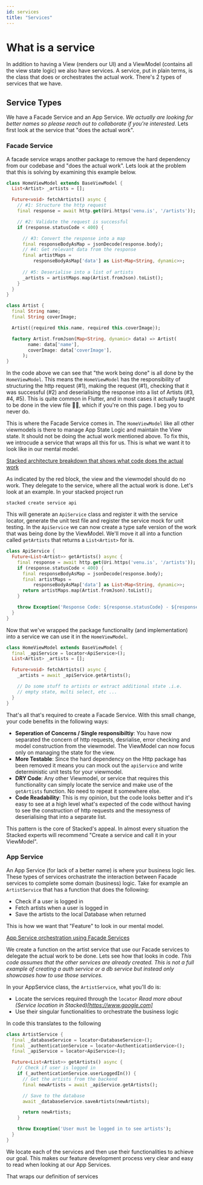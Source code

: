 ```yaml
---
id: services
title: "Services"
---
```


# What is a service

In addition to having a View (renders our UI) and a ViewModel (contains all the view state logic) we also have services. A service, put in plain terms, is the class that does or orchestrates the actual work. There's 2 types of services that we have. 

## Service Types

We have a Facade Service and an App Service. _We actually are looking for better names so please reach out to collaborate if you're interested_. Lets first look at the service that "does the actual work". 

### Facade Service

A facade service wraps another package to remove the hard dependency from our codebase and "does the actual work". Lets look at the problem that this is solving by examining this example below.

```dart
class HomeViewModel extends BaseViewModel {
  List<Artist> _artists = [];

  Future<void> fetchArtists() async {
    // #1: Structure the http request
    final response = await http.get(Uri.https('venu.is', '/artists'));

    // #2: Validate the request is successful
    if (response.statusCode < 400) {

      // #3: Convert the response into a map
      final responseBodyAsMap = jsonDecode(response.body);
      // #4: Get relevant data from the response
      final artistMaps =
          responseBodyAsMap['data'] as List<Map<String, dynamic>>;
        
      // #5: Deserialise into a list of artists    
      _artists = artistMaps.map(Artist.fromJson).toList();
    }
  }
}

class Artist {
  final String name;
  final String coverImage;

  Artist({required this.name, required this.coverImage});

  factory Artist.fromJson(Map<String, dynamic> data) => Artist(
        name: data['name'],
        coverImage: data['coverImage'],
      );
}
```

In the code above we can see that "the work being done" is all done by the `HomeViewModel`. This means the `HomeViewModel` has the responsibility of structuring the http request (#1), making the request (#1), checking that it was successful (#2) and deserialising the response into a list of Artists (#3, #4, #5). This is quite common in Flutter, and in most cases it actually taught to be done in the view file 🤯🤯, which if you're on this page. I beg you to never do.


This is where the Facade Service comes in. The `HomeViewModel` like all other viewmodels is there to manage App State Logic and maintain the View state. It should not be doing the actual work mentioned above. To fix this, we introcude a service that wraps all this for us. This is what we want it to look like in our mental model.

[Stacked architecture breakdown that shows what code does the actual work](../../static/img/tutorial/services-who-does-the-work.png)

As indicated by the red block, the view and the viewmodel should do no work. They delegate to the service, where all the actual work is done. Let's look at an example. In your stacked project run

```shell
stacked create service api
```

This will generate an `ApiService` class and register it with the service locator, generate the unit test file and register the service mock for unit testing. In the `ApiService` we can now create a type safe version of the work that was being done by the ViewModel. We'll move it all into a function called `getArtists` that returns a `List<Artist>` for is.

```dart
class ApiService {
  Future<List<Artist>> getArtists() async {
    final response = await http.get(Uri.https('venu.is', '/artists'));
    if (response.statusCode < 400) {
      final responseBodyAsMap = jsonDecode(response.body);
      final artistMaps =
          responseBodyAsMap['data'] as List<Map<String, dynamic>>;
      return artistMaps.map(Artist.fromJson).toList();
    }

    throw Exception('Response Code: ${response.statusCode} - ${response.body}');
  }
}
```

Now that we've wrapped the package functionality (and implementation) into a service we can use it in the `HomeViewModel`. 

```dart
class HomeViewModel extends BaseViewModel {
  final _apiService = locator<ApiService>();
  List<Artist> _artists = [];

  Future<void> fetchArtists() async {
    _artists = await _apiService.getArtists();

    // Do some stuff to artists or extract additional state .i.e.
    // empty state, multi select, etc ...
  }
}
```

That's all that's required to create a Facade Service. With this small change, your code benefits in the following ways: 
- **Seperation of Concerns / Single responsibiltiy**: You have now separated the concern of http requests, desrialise, error checking and model construction from the viewmodel. The ViewModel can now focus only on managing the state for the view.
- **More Testable**: Since the hard dependency on the Http package has been removed it means you can mock out the `apiService` and write deterministic unit tests for your viewmodel. 
- **DRY Code**: Any other Viewmodel, or service that requires this functionality can simply locate the service and make use of the `getArtists` function. No need to repeat it somewhere else.
- **Code Readability**: This is my opinion, but the code looks better and it's easy to see at a high level what's expected of the code without having to see the construction of http requests and the messyness of deserialising that into a separate list. 

This pattern is the core of Stacked's appeal. In almost every situation the Stacked experts will recommend "Create a service and call it in your ViewModel". 

### App Service

An App Service (for lack of a better name) is where your business logic lies. These types of services orchastrate the interaction between Facade services to complete some domain (business) logic. Take for example an `ArtistService` that has a function that does the following: 

- Check if a user is logged in
- Fetch artists when a user is logged in
- Save the artists to the local Database when returned

This is how we want that "Feature" to look in our mental model.

[App Service orchestration using Facade Services](../../static/img/tutorial/services-app-service-orchestration.png)

We create a function on the artist service that use our Facade services to delegate the actual work to be done. Lets see how that looks in code. _This code assumes that the other services are already created. This is not a full example of creating a auth service or a db service but instead only showcases how to use those services._

In your AppService class, the `ArtistService`, what you'll do is:

- Locate the services required through the `locator` _Read more about (Service location in Stacked)[https://www.google.com]_
- Use their singular functionalities to orchestrate the business logic

In code this translates to the following

```dart
class ArtistService {
  final _databaseService = locator<DatabaseService>();
  final _authenticationService = locator<AuthenticationService>();
  final _apiService = locator<ApiService>();

  Future<List<Artist>> getArtists() async {
    // Check if user is logged in
    if (_authenticationService.userLoggedIn()) {
      // Get the artists from the backend
      final newArtists = await _apiService.getArtists();

      // Save to the database
      await _databaseService.saveArtists(newArtists);

      return newArtists;
    }

    throw Exception('User must be logged in to see artists');
  }
}
```

We locate each of the services and then use their functionalities to achieve our goal. This makes our feature development process very clear and easy to read when looking at our App Services.

That wraps our definition of services